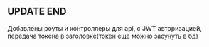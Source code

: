 ## UPDATE END

Добавлены роуты и контроллеры для api, с JWT авторизацией, передача токена в заголовке(токен ещё можно засунуть в бд)

 
